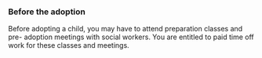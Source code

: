 ###  **Before the adoption**

Before adopting a child, you may have to attend preparation classes and pre-
adoption meetings with social workers. You are entitled to paid time off work
for these classes and meetings.
